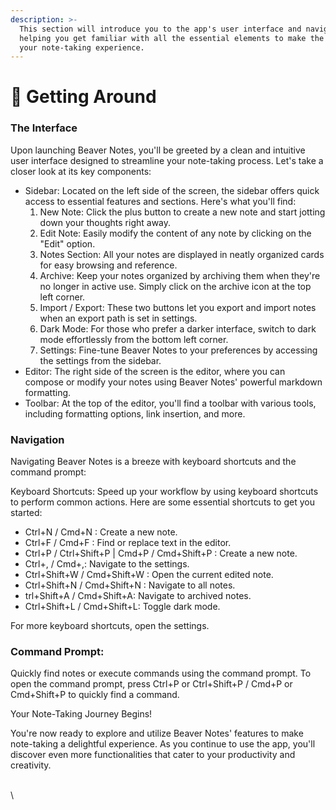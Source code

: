 ```yaml
---
description: >-
  This section will introduce you to the app's user interface and navigation,
  helping you get familiar with all the essential elements to make the most of
  your note-taking experience.
---
```


# 📔 Getting Around

### The Interface

Upon launching Beaver Notes, you'll be greeted by a clean and intuitive user interface designed to streamline your note-taking process. Let's take a closer look at its key components:

* Sidebar: Located on the left side of the screen, the sidebar offers quick access to essential features and sections. Here's what you'll find:
  1. New Note: Click the plus button to create a new note and start jotting down your thoughts right away.
  2. Edit Note: Easily modify the content of any note by clicking on the "Edit" option.
  3. Notes Section: All your notes are displayed in neatly organized cards for easy browsing and reference.
  4. Archive: Keep your notes organized by archiving them when they're no longer in active use. Simply click on the archive icon at the top left corner.
  5. Import / Export: These two buttons let you export and import notes when an export path is set in settings.
  6. Dark Mode: For those who prefer a darker interface, switch to dark mode effortlessly from the bottom left corner.
  7. Settings: Fine-tune Beaver Notes to your preferences by accessing the settings from the sidebar.
* Editor: The right side of the screen is the editor, where you can compose or modify your notes using Beaver Notes' powerful markdown formatting.
* Toolbar: At the top of the editor, you'll find a toolbar with various tools, including formatting options, link insertion, and more.

### Navigation

Navigating Beaver Notes is a breeze with keyboard shortcuts and the command prompt:

Keyboard Shortcuts: Speed up your workflow by using keyboard shortcuts to perform common actions. Here are some essential shortcuts to get you started:

* Ctrl+N / Cmd+N : Create a new note.
* Ctrl+F / Cmd+F : Find or replace text in the editor.&#x20;
* Ctrl+P / Ctrl+Shift+P | Cmd+P / Cmd+Shift+P : Create a new note.
* Ctrl+, / Cmd+,: Navigate to the settings.
* Ctrl+Shift+W / Cmd+Shift+W : Open the current edited note.
* Ctrl+Shift+N / Cmd+Shift+N : Navigate to all notes.
* trl+Shift+A / Cmd+Shift+A: Navigate to archived notes.
* Ctrl+Shift+L / Cmd+Shift+L: Toggle dark mode.

For more keyboard shortcuts, open the settings.

### Command Prompt:

Quickly find notes or execute commands using the command prompt. To open the command prompt, press Ctrl+P or Ctrl+Shift+P / Cmd+P or Cmd+Shift+P to quickly find a command.

Your Note-Taking Journey Begins!

You're now ready to explore and utilize Beaver Notes' features to make note-taking a delightful experience. As you continue to use the app, you'll discover even more functionalities that cater to your productivity and creativity.

\
\
